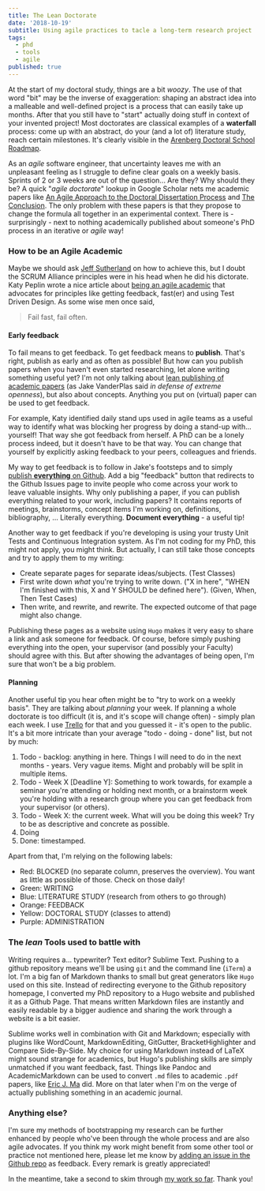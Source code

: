 ```yaml
---
title: The Lean Doctorate
date: '2018-10-19'
subtitle: Using agile practices to tacle a long-term research project
tags:
  - phd
  - tools
  - agile
published: true
---
```


At the start of my doctoral study, things are a bit _woozy_. The use of that word "bit" may be the inverse of exaggeration: shaping an abstract idea into a malleable and well-defined project is a process that can easily take up months. After that you still have to "start" actually doing stuff in context of your invented project! Most doctorates are classical examples of a **waterfall** process: come up with an abstract, do your (and a lot of) literature study, reach certain milestones. It's clearly visible in the [Arenberg Doctoral School Roadmap](https://set.kuleuven.be/phd/roadmap.htm).

As an _agile_ software engineer, that uncertainty leaves me with an unpleasant feeling as I struggle to define clear goals on a weekly basis. Sprints of 2 or 3 weeks are out of the question... Are they? Why should they be? A quick "_agile doctorate_" lookup in Google Scholar nets me academic papers like [An Agile Approach to the Doctoral Dissertation Process](http://csis.pace.edu/~ctappert/srd2015/2015PDF/d4.pdf) and [The Conclusion](http://csis.pace.edu/~ctappert/srd2016/2016PDF/a3.pdf). The only problem with these papers is that they propose to change the formula all together in an experimental context. There is - surprisingly - next to nothing academically published about someone's PhD process in an iterative or _agile_ way! 

### How to be an Agile Academic

Maybe we should ask [Jeff Sutherland](https://www.scrumalliance.org/community/profile/jsutherland) on how to achieve this, but I doubt the SCRUM Alliance principles were in his head when he did his dictorate. Katy Peplin wrote a nice article about [being an agile academic](https://www.katypeplin.com/blog/2017/10/25/be-an-agile-academic) that advocates for principles like getting feedback, fast(er) and using Test Driven Design. As some wise men once said,

> Fail fast, fail often. 

#### Early feedback

To fail means to get feedback. To get feedback means to **publish**. That's right, publish as early and as often as possible! But how can you publish papers when you haven't even started researching, let alone writing something useful yet? I'm not only talking about [lean publishing of academic papers](https://speakerdeck.com/jakevdp/in-defense-of-extreme-openness) (as Jake VanderPlas said _in defense of extreme openness_), but also about concepts. Anything you put on (virtual) paper can be used to get feedback. 

For example, Katy identified daily stand ups used in agile teams as a useful way to identify what was blocking her progress by doing a stand-up with... yourself! That way she got feedback from herself. A PhD can be a lonely process indeed, but it doesn't have to be that way. You can change that yourself by explicitly asking feedback to your peers, colleagues and friends. 

My way to get feedback is to follow in Jake's footsteps and to simply [publish **everything** on Github](wgroeneveld.github.io/phd). Add a big "feedback" button that redirects to the Github Issues page to invite people who come across your work to leave valuable insights. Why only publishing a paper, if you can publish everything related to your work, including papers? It contains reports of meetings, brainstorms, concept items I'm working on, definitions, bibliography, ... Literally everything. **Document everything** - a useful tip!

Another way to get feedback if you're developing is using your trusty Unit Tests and Continuous Integration system. As I'm not coding for my PhD, this might not apply, you might think. But actually, I can still take those concepts and try to apply them to my writing:

* Create separate pages for separate ideas/subjects. (Test Classes)
* First write down _what_ you're trying to write down. ("X in here", "WHEN I'm finished with this, X and Y SHOULD be defined here"). (Given, When, Then Test Cases)
* Then write, and rewrite, and rewrite. The expected outcome of that page might also change. 

Publishing these pages as a website using `Hugo` makes it very easy to share a link and ask someone for feedback. Of course, before simply pushing everything into the open, your supervisor (and possibly your Faculty) should agree with this. But after showing the advantages of being open, I'm sure that won't be a big problem. 

#### Planning

Another useful tip you hear often might be to "try to work on a weekly basis". They are talking about _planning_ your week. If planning a whole doctorate is too difficult (it is, and it's scope will change often) - simply plan each week. I use [Trello](https://trello.com/b/xbb3Wh56/phd-wouter) for that and you guessed it - it's open to the public. It's a bit more intricate than your average "todo - doing - done" list, but not by much:

1. Todo - backlog: anything in here. Things I will need to do in the next months - years. Very vague items. Might and probably will be split in multiple items. 
2. Todo - Week X [Deadline Y]: Something to work towards, for example a seminar you're attending or holding next month, or a brainstorm week you're holding with a research group where you can get feedback from your supervisor (or others).
3. Todo - Week X: the current week. What will you be doing this week? Try to be as descriptive and concrete as possible. 
4. Doing
5. Done: timestamped.

Apart from that, I'm relying on the following labels:

* Red: BLOCKED (no separate column, preserves the overview). You want as little as possible of those. Check on those daily!
* Green: WRITING
* Blue: LITERATURE STUDY (research from others to go through)
* Orange: FEEDBACK
* Yellow: DOCTORAL STUDY (classes to attend)
* Purple: ADMINISTRATION

### The _lean_ Tools used to battle with

Writing requires a... typewriter? Text editor? Sublime Text. Pushing to a github repository means we'll be using `git` and the command line (`iTerm`) a lot. I'm a big fan of Markdown thanks to small but great generators like `Hugo` used on this site. Instead of redirecting everyone to the Github repository homepage, I converted my PhD repository to a Hugo website and published it as a Github Page. That means written Markdown files are instantly and easily readable by a bigger audience and sharing the work through a website is a bit easier. 

Sublime works well in combination with Git and Markdown; especially with plugins like WordCount, MarkdownEditing, GitGutter, BracketHighlighter and Compare Side-By-Side. My choice for using Markdown instead of LaTeX might sound strange for academics, but Hugo's publishing skills are simply unmatched if you want feedback, fast. Things like Pandoc and AcademicMarkdown can be used to convert `.md` files to academic `.pdf` papers, like [Eric J. Ma](http://www.ericmjl.com/blog/2016/6/22/tooling-up-for-plain-text-academic-writing-in-markdown/) did. More on that later when I'm on the verge of actually publishing something in an academic journal. 

### Anything else? 

I'm sure my methods of bootstrapping my research can be further enhanced by people who've been through the whole process and are also agile advocates. If you think my work might benefit from some other tool or practice not mentioned here, please let me know by [adding an issue in the Github repo](https://github.com/wgroeneveld/phd/issues) as feedback. Every remark is greatly appreciated!  

In the meantime, take a second to skim through [my work so far](https://wgroeneveld.github.io/phd/). Thank you!
